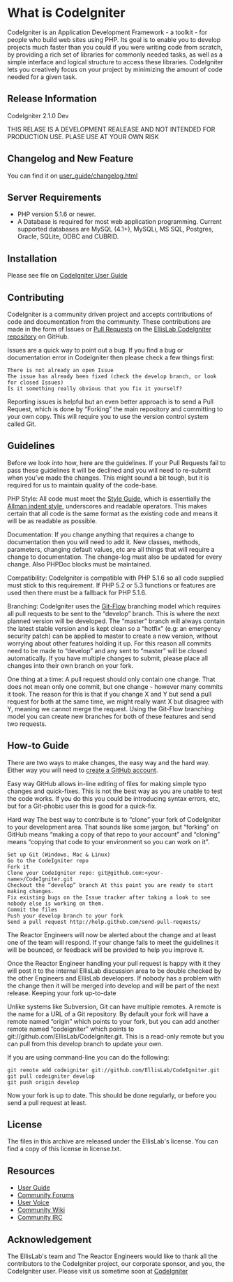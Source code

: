 # What is CodeIgniter

CodeIgniter is an Application Development Framework - a toolkit - for people who build web sites using PHP. Its goal is to enable you to develop projects much faster than you could if you were writing code from scratch, by providing a rich set of libraries for commonly needed tasks, as well as a simple interface and logical structure to access these libraries. CodeIgniter lets you creatively focus on your project by minimizing the amount of code needed for a given task.

## Release Information

CodeIgniter 2.1.0 Dev

THIS RELASE IS A DEVELOPMENT REALEASE AND NOT INTENDED FOR PRODUCTION USE.
PLASE USE AT YOUR OWN RISK

## Changelog and New Feature

You can find it on [user_guide/changelog.html](https://github.com/EllisLab/CodeIgniter/blob/develop/user_guide/changelog.html)

## Server Requirements

* PHP version 5.1.6 or newer.
* A Database is required for most web application programming. Current supported databases are MySQL (4.1+), MySQLi, MS SQL, Postgres, Oracle, SQLite, ODBC and CUBRID.

## Installation 

Please see file on [CodeIgniter User Guide](http://codeigniter.com/user_guide/installation/index.html)

## Contributing

CodeIgniter is a community driven project and accepts contributions of code and documentation from the community. These contributions are made in the form of Issues or [Pull Requests](http://help.github.com/send-pull-requests/) on the [EllisLab CodeIgniter repository](https://github.com/EllisLab/CodeIgniter) on GitHub.

Issues are a quick way to point out a bug. If you find a bug or documentation error in CodeIgniter then please check a few things first:

     
    There is not already an open Issue
    The issue has already been fixed (check the develop branch, or look for closed Issues)
    Is it something really obvious that you fix it yourself?

Reporting issues is helpful but an even better approach is to send a Pull Request, which is done by “Forking” the main repository and committing to your own copy. This will require you to use the version control system called Git.

Guidelines
----------

Before we look into how, here are the guidelines. If your Pull Requests fail to pass these guidelines it will be declined and you will need to re-submit when you’ve made the changes. This might sound a bit tough, but it is required for us to maintain quality of the code-base.

PHP Style: All code must meet the [Style Guide](http://codeigniter.com/user_guide/general/styleguide.html), which is essentially the [Allman indent style](http://en.wikipedia.org/wiki/Indent_style#Allman_style), underscores and readable operators. This makes certain that all code is the same format as the existing code and means it will be as readable as possible.

Documentation: If you change anything that requires a change to documentation then you will need to add it. New classes, methods, parameters, changing default values, etc are all things that will require a change to documentation. The change-log must also be updated for every change. Also PHPDoc blocks must be maintained.

Compatibility: CodeIgniter is compatible with PHP 5.1.6 so all code supplied must stick to this requirement. If PHP 5.2 or 5.3 functions or features are used then there must be a fallback for PHP 5.1.6.

Branching: CodeIgniter uses the [Git-Flow](http://nvie.com/posts/a-successful-git-branching-model/) branching model which requires all pull requests to be sent to the “develop” branch. This is where the next planned version will be developed. The “master” branch will always contain the latest stable version and is kept clean so a “hotfix” (e.g: an emergency security patch) can be applied to master to create a new version, without worrying about other features holding it up. For this reason all commits need to be made to “develop” and any sent to “master” will be closed automatically. If you have multiple changes to submit, please place all changes into their own branch on your fork.

One thing at a time: A pull request should only contain one change. That does not mean only one commit, but one change - however many commits it took. The reason for this is that if you change X and Y but send a pull request for both at the same time, we might really want X but disagree with Y, meaning we cannot merge the request. Using the Git-Flow branching model you can create new branches for both of these features and send two requests.

How-to Guide
------------

There are two ways to make changes, the easy way and the hard way. Either way you will need to [create a GitHub account](https://github.com/signup/free).

Easy way
GitHub allows in-line editing of files for making simple typo changes and quick-fixes. This is not the best way as you are unable to test the code works. If you do this you could be introducing syntax errors, etc, but for a Git-phobic user this is good for a quick-fix.

Hard way
The best way to contribute is to “clone” your fork of CodeIgniter to your development area. That sounds like some jargon, but “forking” on GitHub means “making a copy of that repo to your account” and “cloning” means “copying that code to your environment so you can work on it”.

    Set up Git (Windows, Mac & Linux)
    Go to the CodeIgniter repo
    Fork it
    Clone your CodeIgniter repo: git@github.com:<your-name>/CodeIgniter.git
    Checkout the “develop” branch At this point you are ready to start making changes. 
	Fix existing bugs on the Issue tracker after taking a look to see nobody else is working on them.
    Commit the files
    Push your develop branch to your fork
    Send a pull request http://help.github.com/send-pull-requests/

The Reactor Engineers will now be alerted about the change and at least one of the team will respond. If your change fails to meet the guidelines it will be bounced, or feedback will be provided to help you improve it.

Once the Reactor Engineer handling your pull request is happy with it they will post it to the internal EllisLab discussion area to be double checked by the other Engineers and EllisLab developers. If nobody has a problem with the change then it will be merged into develop and will be part of the next release.
Keeping your fork up-to-date

Unlike systems like Subversion, Git can have multiple remotes. A remote is the name for a URL of a Git repository. By default your fork will have a remote named “origin” which points to your fork, but you can add another remote named “codeigniter” which points to git://github.com/EllisLab/CodeIgniter.git. This is a read-only remote but you can pull from this develop branch to update your own.

If you are using command-line you can do the following:

    git remote add codeigniter git://github.com/EllisLab/CodeIgniter.git
	git pull codeigniter develop
	git push origin develop

Now your fork is up to date. This should be done regularly, or before you send a pull request at least.

## License

The files in this archive are released under the EllisLab's license.
You can find a copy of this license in license.txt.

## Resources

 * [User Guide](http://codeigniter.com/user_guide/)
 * [Community Forums](http://codeigniter.com/forums/)
 * [User Voice](http://codeigniter.uservoice.com/forums/40508-codeigniter-reactor)
 * [Community Wiki](http://codeigniter.com/wiki/)
 * [Community IRC](http://codeigniter.com/irc/)

## Acknowledgement

The EllisLab's team and The Reactor Engineers would like to thank all the contributors to the CodeIgniter project, our corporate sponsor, and you, the CodeIgniter user.
Please visit us sometime soon at [CodeIgniter](http://codeigniter.com)